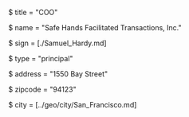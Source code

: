 $ title = "COO"

$ name = "Safe Hands Facilitated Transactions, Inc."

$ sign = [./Samuel_Hardy.md]

$ type = "principal"

$ address = "1550 Bay Street"

$ zipcode = "94123"

$ city = [../geo/city/San_Francisco.md]
